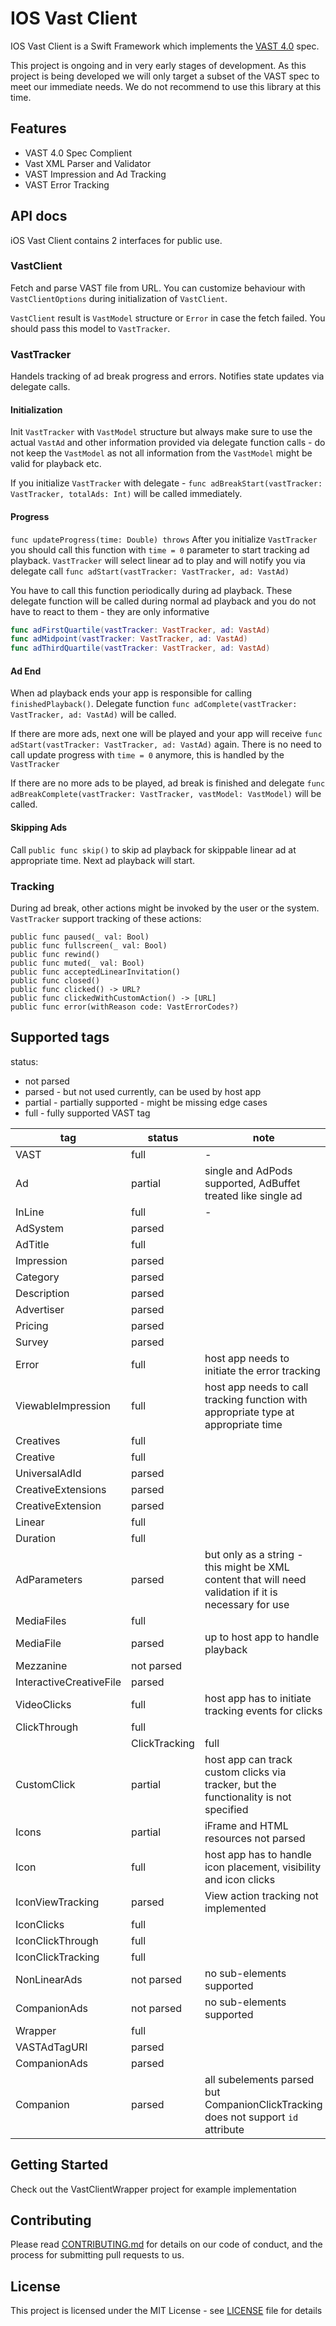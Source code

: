 # IOS Vast Client

IOS Vast Client is a Swift Framework which implements the [VAST 4.0](https://www.iab.com/guidelines/digital-video-ad-serving-template-vast/) spec.

This project is ongoing and in very early stages of development. As this project is being developed we will only target a subset of the VAST spec to meet our immediate needs. We do not recommend to use this library at this time. 

## Features

* VAST 4.0 Spec Complient
* Vast XML Parser and Validator
* VAST Impression and Ad Tracking
* VAST Error Tracking

## API docs

iOS Vast Client contains 2 interfaces for public use.

### VastClient

Fetch and parse VAST file from URL. You can customize behaviour with `VastClientOptions` during initialization of `VastClient`.

`VastClient` result is `VastModel` structure or `Error` in case the fetch failed. You should pass this model to `VastTracker`.

### VastTracker

Handels tracking of ad break progress and errors. Notifies state updates via delegate calls.

#### Initialization

Init `VastTracker` with `VastModel` structure but always make sure to use the actual `VastAd` and other information provided via delegate function calls - do not keep the `VastModel` as not all information from the `VastModel` might be valid for playback etc.

If you initialize `VastTracker` with delegate - `func adBreakStart(vastTracker: VastTracker, totalAds: Int)` will be called immediately. 

#### Progress

`func updateProgress(time: Double) throws`
After you initialize `VastTracker` you should call this function with `time = 0` parameter to start tracking ad playback. `VastTracker` will select linear ad to play and will notify you via delegate call `func adStart(vastTracker: VastTracker, ad: VastAd)`

You have to call this function periodically during ad playback.
These delegate function will be called during normal ad playback and you do not have to react to them - they are only informative

```swift
func adFirstQuartile(vastTracker: VastTracker, ad: VastAd)
func adMidpoint(vastTracker: VastTracker, ad: VastAd)
func adThirdQuartile(vastTracker: VastTracker, ad: VastAd)
```

#### Ad End

When ad playback ends your app is responsible for calling `finishedPlayback()`.
Delegate function `func adComplete(vastTracker: VastTracker, ad: VastAd)` will be called.

If there are more ads, next one will be played and your app will receive `func adStart(vastTracker: VastTracker, ad: VastAd)` again. There is no need to call update progress with `time = 0` anymore, this is handled by the `VastTracker`

If there are no more ads to be played, ad break is finished and delegate `func adBreakComplete(vastTracker: VastTracker, vastModel: VastModel)` will be called.

#### Skipping Ads

Call `public func skip()` to skip ad playback for skippable linear ad at appropriate time. Next ad playback will start.

### Tracking

During ad break, other actions might be invoked by the user or the system.
`VastTracker` support tracking of these actions:

```
public func paused(_ val: Bool)
public func fullscreen(_ val: Bool)
public func rewind()
public func muted(_ val: Bool)
public func acceptedLinearInvitation()
public func closed()
public func clicked() -> URL?
public func clickedWithCustomAction() -> [URL]
public func error(withReason code: VastErrorCodes?)
```

## Supported tags

status:

- not parsed
- parsed - but not used currently, can be used by host app
- partial - partially supported - might be missing edge cases
- full - fully supported VAST tag

|tag|status|note|
|---|---|---|
|VAST|full|-|
|Ad|partial|single and AdPods supported, AdBuffet treated like single ad|
|InLine|full|-|
|AdSystem|parsed||
|AdTitle|full||
|Impression|parsed||
|Category|parsed||
|Description|parsed||
|Advertiser|parsed||
|Pricing|parsed||
|Survey|parsed||
|Error|full|host app needs to initiate the error tracking|
|ViewableImpression|full|host app needs to call tracking function with appropriate type at appropriate time|
|Creatives|full||
|Creative|full||
|UniversalAdId|parsed||
|CreativeExtensions|parsed||
|CreativeExtension|parsed||
|Linear|full||
|Duration|full||
|AdParameters|parsed|but only as a string - this might be XML content that will need validation if it is necessary for use|
|MediaFiles|full||
|MediaFile|parsed|up to host app to handle playback|
|Mezzanine|not parsed||
|InteractiveCreativeFile|parsed||
|VideoClicks|full|host app has to initiate tracking events for clicks|
|ClickThrough|full||
||ClickTracking|full|
|CustomClick|partial|host app can track custom clicks via tracker, but the functionality is not specified|
|Icons|partial|iFrame and HTML resources not parsed|
|Icon|full|host app has to handle icon placement, visibility and icon clicks|
|IconViewTracking|parsed|View action tracking not implemented|
|IconClicks|full||
|IconClickThrough|full||
|IconClickTracking|full||
|NonLinearAds|not parsed|no sub-elements supported|
|CompanionAds|not parsed|no sub-elements supported|
|Wrapper|full||
|VASTAdTagURI|parsed||
|CompanionAds|parsed||
|Companion|parsed|all subelements parsed but CompanionClickTracking does not support `id` attribute|


## Getting Started

Check out the VastClientWrapper project for example implementation

## Contributing

Please read [CONTRIBUTING.md](https://github.com/realeyes-media/ios-vast-client/CONTRIBUTING.md) for details on our code of conduct, and the process for submitting pull requests to us.

## License

This project is licensed under the MIT License - see [LICENSE](https://github.com/realeyes-media/ios-vast-client/LICENSE) file for details
